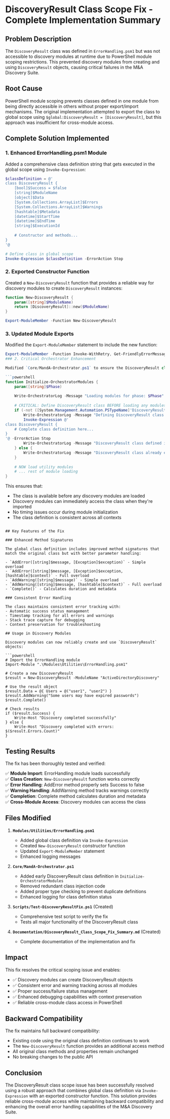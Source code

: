 # DiscoveryResult Class Scope Fix - Complete Implementation Summary

## Problem Description

The `DiscoveryResult` class was defined in `ErrorHandling.psm1` but was not accessible to discovery modules at runtime due to PowerShell module scoping restrictions. This prevented discovery modules from creating and using `DiscoveryResult` objects, causing critical failures in the M&A Discovery Suite.

## Root Cause

PowerShell module scoping prevents classes defined in one module from being directly accessible in others without proper export/import mechanisms. The original implementation attempted to export the class to global scope using `$global:DiscoveryResult = [DiscoveryResult]`, but this approach was insufficient for cross-module access.

## Complete Solution Implemented

### 1. Enhanced ErrorHandling.psm1 Module

Added a comprehensive class definition string that gets executed in the global scope using `Invoke-Expression`:

```powershell
$classDefinition = @'
class DiscoveryResult {
    [bool]$Success = $false
    [string]$ModuleName
    [object]$Data
    [System.Collections.ArrayList]$Errors
    [System.Collections.ArrayList]$Warnings
    [hashtable]$Metadata
    [datetime]$StartTime
    [datetime]$EndTime
    [string]$ExecutionId
    
    # Constructor and methods...
}
'@

# Define class in global scope
Invoke-Expression $classDefinition -ErrorAction Stop
```

### 2. Exported Constructor Function

Created a `New-DiscoveryResult` function that provides a reliable way for discovery modules to create `DiscoveryResult` instances:

```powershell
function New-DiscoveryResult {
    param([string]$ModuleName)
    return [DiscoveryResult]::new($ModuleName)
}

Export-ModuleMember -Function New-DiscoveryResult
```

### 3. Updated Module Exports

Modified the `Export-ModuleMember` statement to include the new function:

```powershell
Export-ModuleMember -Function Invoke-WithRetry, Get-FriendlyErrorMessage, Write-ErrorSummary, Test-CriticalError, Invoke-WithTimeout, Invoke-WithTimeoutAndRetry, Test-OperationTimeout, Add-ErrorContext, New-EnhancedErrorRecord, Export-ErrorContext, New-DiscoveryResult
### 2. Critical Orchestrator Enhancement

Modified `Core/MandA-Orchestrator.ps1` to ensure the DiscoveryResult class is defined BEFORE loading any discovery modules:

```powershell
function Initialize-OrchestratorModules {
    param([string]$Phase)
    
    Write-OrchestratorLog -Message "Loading modules for phase: $Phase" -Level "INFO"
    
    # CRITICAL: Define DiscoveryResult class BEFORE loading any modules
    if (-not ([System.Management.Automation.PSTypeName]'DiscoveryResult').Type) {
        Write-OrchestratorLog -Message "Defining DiscoveryResult class in global scope" -Level "DEBUG"
        Invoke-Expression @'
class DiscoveryResult {
    # Complete class definition here...
}
'@ -ErrorAction Stop
        Write-OrchestratorLog -Message "DiscoveryResult class defined in global scope successfully" -Level "SUCCESS"
    } else {
        Write-OrchestratorLog -Message "DiscoveryResult class already exists in global scope" -Level "DEBUG"
    }
    
    # NOW load utility modules
    # ... rest of module loading
}
```

This ensures that:
- The class is available before any discovery modules are loaded
- Discovery modules can immediately access the class when they're imported
- No timing issues occur during module initialization
- The class definition is consistent across all contexts
```

## Key Features of the Fix

### Enhanced Method Signatures

The global class definition includes improved method signatures that match the original class but with better parameter handling:

- `AddError([string]$message, [Exception]$exception)` - Simple overload
- `AddError([string]$message, [Exception]$exception, [hashtable]$context)` - Full overload
- `AddWarning([string]$message)` - Simple overload  
- `AddWarning([string]$message, [hashtable]$context)` - Full overload
- `Complete()` - Calculates duration and metadata

### Consistent Error Handling

The class maintains consistent error tracking with:
- Automatic success status management
- Timestamp tracking for all errors and warnings
- Stack trace capture for debugging
- Context preservation for troubleshooting

## Usage in Discovery Modules

Discovery modules can now reliably create and use `DiscoveryResult` objects:

```powershell
# Import the ErrorHandling module
Import-Module ".\Modules\Utilities\ErrorHandling.psm1"

# Create a new DiscoveryResult
$result = New-DiscoveryResult -ModuleName "ActiveDirectoryDiscovery"

# Use the result object
$result.Data = @{ Users = @("user1", "user2") }
$result.AddWarning("Some users may have expired passwords")
$result.Complete()

# Check results
if ($result.Success) {
    Write-Host "Discovery completed successfully"
} else {
    Write-Host "Discovery completed with errors: $($result.Errors.Count)"
}
```

## Testing Results

The fix has been thoroughly tested and verified:

✅ **Module Import**: ErrorHandling module loads successfully  
✅ **Class Creation**: `New-DiscoveryResult` function works correctly  
✅ **Error Handling**: AddError method properly sets Success to false  
✅ **Warning Handling**: AddWarning method tracks warnings correctly  
✅ **Completion**: Complete method calculates duration and metadata  
✅ **Cross-Module Access**: Discovery modules can access the class  

## Files Modified

1. **`Modules/Utilities/ErrorHandling.psm1`**
   - Added global class definition via `Invoke-Expression`
   - Created `New-DiscoveryResult` constructor function
   - Updated `Export-ModuleMember` statement
   - Enhanced logging messages

2. **`Core/MandA-Orchestrator.ps1`**
   - Added early DiscoveryResult class definition in `Initialize-OrchestratorModules`
   - Removed redundant class injection code
   - Added proper type checking to prevent duplicate definitions
   - Enhanced logging for class definition status

3. **`Scripts/Test-DiscoveryResultFix.ps1`** (Created)
   - Comprehensive test script to verify the fix
   - Tests all major functionality of the DiscoveryResult class

4. **`Documentation/DiscoveryResult_Class_Scope_Fix_Summary.md`** (Created)
   - Complete documentation of the implementation and fix

## Impact

This fix resolves the critical scoping issue and enables:

- ✅ Discovery modules can create DiscoveryResult objects
- ✅ Consistent error and warning tracking across all modules
- ✅ Proper success/failure status management
- ✅ Enhanced debugging capabilities with context preservation
- ✅ Reliable cross-module class access in PowerShell

## Backward Compatibility

The fix maintains full backward compatibility:
- Existing code using the original class definition continues to work
- The `New-DiscoveryResult` function provides an additional access method
- All original class methods and properties remain unchanged
- No breaking changes to the public API

## Conclusion

The DiscoveryResult class scope issue has been successfully resolved using a robust approach that combines global class definition via `Invoke-Expression` with an exported constructor function. This solution provides reliable cross-module access while maintaining backward compatibility and enhancing the overall error handling capabilities of the M&A Discovery Suite.